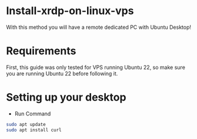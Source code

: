 # Install-xrdp-on-linux-vps


With this method you will have a remote dedicated PC with Ubuntu Desktop!

# Requirements
First, this guide was only tested for VPS running Ubuntu 22, so make sure you are running Ubuntu 22 before following it.

# Setting up your desktop
- Run Command

```bash
sudo apt update
sudo apt install curl

```
